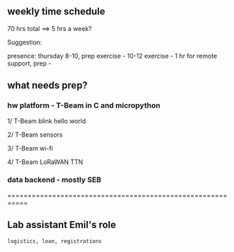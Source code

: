 ## weekly time schedule

70 hrs total ==> 5 hrs a week?

Suggestion:

presence: 	thursday 8-10, prep exercise -
		10-12 exercise -
		1 hr for remote support, prep -
		
		
## what needs prep?

### hw platform - T-Beam in C and micropython

1/ T-Beam blink hello world

2/ T-Beam sensors

3/ T-Beam wi-fi

4/ T-Beam LoRaWAN TTN



### data backend - mostly SEB
	




===========================================================

## Lab assistant Emil's role

	logistics, loan, registrations
